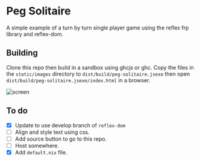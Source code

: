 # Peg Solitaire
A simple example of a turn by turn single player game using
the reflex frp library and reflex-dom.

## Building
Clone this repo then build in a sandbox using ghcjs or ghc.
Copy the files in the `static/images` directory to
`dist/build/peg-solitaire.jsexe` then open
`dist/build/peg-solitaire.jsexe/index.html` in a browser.

![screen](http://i.imgur.com/wljKlvs.png)

## To do

- [X] Update to use develop branch of `reflex-dom`
- [ ] Align and style text using css.
- [ ] Add source button to go to this repo.
- [ ] Host somewhere.
- [X] Add `default.nix` file.
